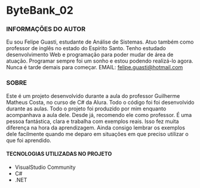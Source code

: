 # ByteBank_02

### INFORMAÇÕES DO AUTOR

Eu sou Felipe Guasti, estudante de Análise de Sistemas. Atuo também como professor de inglês no estado do Espírito Santo. 
Tenho estudado desenvolvimento Web e programação para poder mudar de área de atuação. Programar sempre foi um sonho e estou 
podendo realizá-lo agora. Nunca é tarde demais para começar. 
EMAIL: felipe.guasti@hotmail.com

### SOBRE 
Este é um projeto desenvolvido durante a aula do professor Guilherme Matheus Costa, no curso de C# da Alura. Todo o código foi foi desenvolvido durante as aulas. Todo o projeto foi produzido por mim enquanto acompanhava a aula dele. Desde já, recomendo ele como professor. 
É uma pessoa fantástica, clara e trabalha com exemplos reais. Isso fez muita diferença na hora da aprendizagem. Ainda consigo lembrar os exemplos dele facilmente quando me deparo em situações em que preciso utilizar o que foi aprendido. 

#### TECNOLOGIAS UTILIZADAS NO PROJETO

- VisualStudio Community
- C#
- .NET

